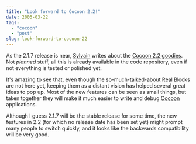 ```yaml
---
title: "Look forward to Cocoon 2.2!"
date: 2005-03-22
tags: 
  - "cocoon"
  - "post"
slug: look-forward-to-cocoon-22
---
```


As the 2.1.7 release is near, [Sylvain](http://www.anyware-tech.com/blogs/sylvain/) writes about the [Cocoon 2.2 goodies](http://www.anyware-tech.com/blogs/sylvain/archives/000171.html). Not _planned_ stuff, all this is already available in the code repository, even if not everything is tested or polished yet.

It's amazing to see that, even though the so-much-talked-about Real Blocks are not here yet, keeping them as a distant vision has helped several great ideas to pop up. Most of the new features can be seen as small things, but taken together they will make it much easier to write and debug [Cocoon](http://cocoon.apache.org) applications.

Although I guess 2.1.7 will be the stable release for some time, the new features in 2.2 (for which no release date has been set yet) might prompt many people to switch quickly, and it looks like the backwards compatibility will be very good.

